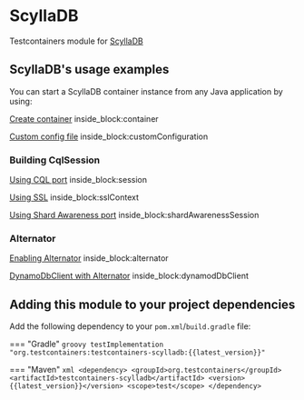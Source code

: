 # ScyllaDB

Testcontainers module for [ScyllaDB](https://hub.docker.com/r/scylladb/scylla)

## ScyllaDB's usage examples

You can start a ScyllaDB container instance from any Java application by using:

<!--codeinclude-->
[Create container](../../../modules/scylladb/src/test/java/org/testcontainers/scylladb/ScyllaDBContainerTest.java) inside_block:container
<!--/codeinclude-->

<!--codeinclude-->
[Custom config file](../../../modules/scylladb/src/test/java/org/testcontainers/scylladb/ScyllaDBContainerTest.java) inside_block:customConfiguration
<!--/codeinclude-->

### Building CqlSession

<!--codeinclude-->
[Using CQL port](../../../modules/scylladb/src/test/java/org/testcontainers/scylladb/ScyllaDBContainerTest.java) inside_block:session
<!--/codeinclude-->

<!--codeinclude-->
[Using SSL](../../../modules/scylladb/src/test/java/org/testcontainers/scylladb/ScyllaDBContainerTest.java) inside_block:sslContext
<!--/codeinclude-->

<!--codeinclude-->
[Using Shard Awareness port](../../../modules/scylladb/src/test/java/org/testcontainers/scylladb/ScyllaDBContainerTest.java) inside_block:shardAwarenessSession
<!--/codeinclude-->

### Alternator

<!--codeinclude-->
[Enabling Alternator](../../../modules/scylladb/src/test/java/org/testcontainers/scylladb/ScyllaDBContainerTest.java) inside_block:alternator
<!--/codeinclude-->

<!--codeinclude-->
[DynamoDbClient with Alternator](../../../modules/scylladb/src/test/java/org/testcontainers/scylladb/ScyllaDBContainerTest.java) inside_block:dynamodDbClient
<!--/codeinclude-->

## Adding this module to your project dependencies

Add the following dependency to your `pom.xml`/`build.gradle` file:

=== "Gradle"
    ```groovy
    testImplementation "org.testcontainers:testcontainers-scylladb:{{latest_version}}"
    ```

=== "Maven"
    ```xml
    <dependency>
        <groupId>org.testcontainers</groupId>
        <artifactId>testcontainers-scylladb</artifactId>
        <version>{{latest_version}}</version>
        <scope>test</scope>
    </dependency>
    ```
